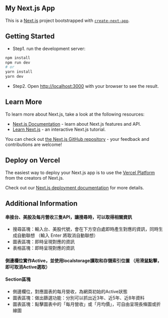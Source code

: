 ## My Next.js App

This is a [Next.js](https://nextjs.org/) project bootstrapped with [`create-next-app`](https://github.com/vercel/next.js/tree/canary/packages/create-next-app).

## Getting Started

- Step1. run the development server:
```bash
npm install
npm run dev
# or
yarn install
yarn dev
```

- Step2. Open [http://localhost:3000](http://localhost:3000) with your browser to see the result.


## Learn More

To learn more about Next.js, take a look at the following resources:

- [Next.js Documentation](https://nextjs.org/docs) - learn about Next.js features and API.
- [Learn Next.js](https://nextjs.org/learn) - an interactive Next.js tutorial.

You can check out [the Next.js GitHub repository](https://github.com/vercel/next.js/) - your feedback and contributions are welcome!

## Deploy on Vercel

The easiest way to deploy your Next.js app is to use the [Vercel Platform](https://vercel.com/new?utm_medium=default-template&filter=next.js&utm_source=create-next-app&utm_campaign=create-next-app-readme) from the creators of Next.js.

Check out our [Next.js deployment documentation](https://nextjs.org/docs/deployment) for more details.

## Additional Information

#### 串接台、美股及每月營收三隻API，讓搜尋時，可以取得相關資訊
- 搜尋區塊：輸入台、美股代號，會在下方空白處即時產生對應的資訊，同時生成自動聯想  （輸入 Enter 將取消自動聯想）
- 圖表區塊：即時呈現對應的資訊
- 表格區塊：即時呈現對應的資訊

#### 側邊欄位實作Active，並使用localstorage讀取和存儲索引位置  （用滑鼠點擊，即可取消Active選取）

#### Section區塊
- 側邊欄位，對應圖表的每月營收，為網頁初始的Active狀態
- 圖表區塊：做出篩選功能：分別可以抓出近3年、近5年、近8年資料
- 圖表區塊：點擊圖表中的「每月營收」或「月均價」，可自由呈現長條圖或折線圖
